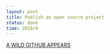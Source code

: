 ```yaml
---
layout: post
title: Publish an open source project
status: done
time: 2010/9
---
```


[A WILD GITHUB APPEARS](https://github.com/thenoviceoof)